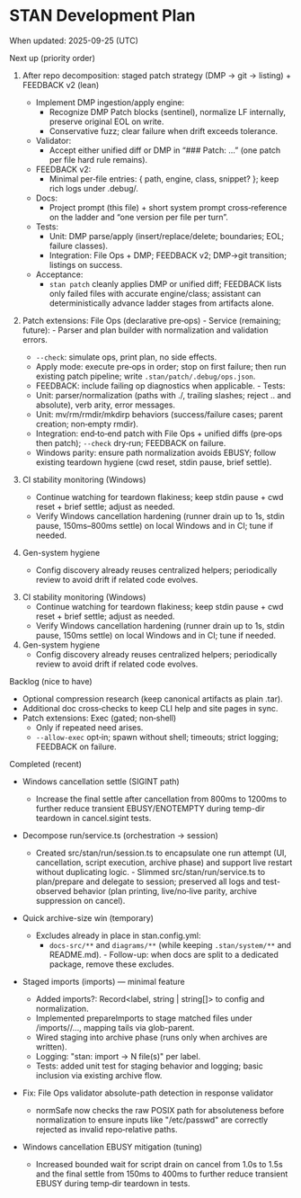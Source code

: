 # STAN Development Plan

When updated: 2025-09-25 (UTC)

Next up (priority order)

1. After repo decomposition: staged patch strategy (DMP → git → listing) + FEEDBACK v2 (lean)
   - Implement DMP ingestion/apply engine:
     - Recognize DMP Patch blocks (sentinel), normalize LF internally, preserve original EOL on write.
     - Conservative fuzz; clear failure when drift exceeds tolerance.
   - Validator:
     - Accept either unified diff or DMP in “### Patch: …” (one patch per file hard rule remains).
   - FEEDBACK v2:
     - Minimal per‑file entries: { path, engine, class, snippet? }; keep rich logs under .debug/.
   - Docs:
     - Project prompt (this file) + short system prompt cross‑reference on the ladder and “one version per file per turn”.
   - Tests:
     - Unit: DMP parse/apply (insert/replace/delete; boundaries; EOL; failure classes).
     - Integration: File Ops + DMP; FEEDBACK v2; DMP→git transition; listings on success.
   - Acceptance:
     - `stan patch` cleanly applies DMP or unified diff; FEEDBACK lists only failed files with accurate engine/class; assistant can deterministically advance ladder stages from artifacts alone.

1. Patch extensions: File Ops (declarative pre‑ops) - Service (remaining; future): - Parser and plan builder with normalization and validation errors.
   - `--check`: simulate ops, print plan, no side effects.
   - Apply mode: execute pre‑ops in order; stop on first failure; then run existing patch pipeline; write `.stan/patch/.debug/ops.json`.
   - FEEDBACK: include failing op diagnostics when applicable. - Tests:
   - Unit: parser/normalization (paths with ./, trailing slashes; reject .. and absolute), verb arity, error messages.
   - Unit: mv/rm/rmdir/mkdirp behaviors (success/failure cases; parent creation; non‑empty rmdir).
   - Integration: end‑to‑end patch with File Ops + unified diffs (pre‑ops then patch); `--check` dry‑run; FEEDBACK on failure.
   - Windows parity: ensure path normalization avoids EBUSY; follow existing teardown hygiene (cwd reset, stdin pause, brief settle).
1. CI stability monitoring (Windows)
   - Continue watching for teardown flakiness; keep stdin pause + cwd reset + brief settle; adjust as needed.
   - Verify Windows cancellation hardening (runner drain up to 1s, stdin pause, 150ms–800ms settle) on local Windows and in CI; tune if needed.
1. Gen-system hygiene
   - Config discovery already reuses centralized helpers; periodically review to avoid drift if related code evolves.

3) CI stability monitoring (Windows)
   - Continue watching for teardown flakiness; keep stdin pause + cwd reset + brief settle; adjust as needed.
   - Verify Windows cancellation hardening (runner drain up to 1s, stdin pause, 150ms settle) on local Windows and in CI; tune if needed.
4) Gen-system hygiene
   - Config discovery already reuses centralized helpers; periodically review to avoid drift if related code evolves.

Backlog (nice to have)

- Optional compression research (keep canonical artifacts as plain .tar).
- Additional doc cross‑checks to keep CLI help and site pages in sync.
- Patch extensions: Exec (gated; non‑shell)
  - Only if repeated need arises.
  - `--allow-exec` opt‑in; spawn without shell; timeouts; strict logging; FEEDBACK on failure.

Completed (recent)

- Windows cancellation settle (SIGINT path)
  - Increase the final settle after cancellation from 800ms to 1200ms to further reduce transient EBUSY/ENOTEMPTY during temp-dir teardown in cancel.sigint tests.

- Decompose run/service.ts (orchestration → session)
  - Created src/stan/run/session.ts to encapsulate one run attempt (UI, cancellation, script execution, archive phase) and support live restart without duplicating logic. - Slimmed src/stan/run/service.ts to plan/prepare and delegate to session; preserved all logs and test-observed behavior (plan printing, live/no‑live parity, archive suppression on cancel).

- Quick archive-size win (temporary)
  - Excludes already in place in stan.config.yml:
    - `docs-src/**` and `diagrams/**` (while keeping `.stan/system/**` and README.md). - Follow-up: when docs are split to a dedicated package, remove these excludes.

- Staged imports (imports) — minimal feature
  - Added imports?: Record<label, string | string[]> to config and normalization.
  - Implemented prepareImports to stage matched files under <stanPath>/imports/<label>/..., mapping tails via glob-parent.
  - Wired staging into archive phase (runs only when archives are written).
  - Logging: "stan: import <label> -> N file(s)" per label.
  - Tests: added unit test for staging behavior and logging; basic inclusion via existing archive flow.
- Fix: File Ops validator absolute-path detection in response validator
  - normSafe now checks the raw POSIX path for absoluteness before normalization to ensure inputs like "/etc/passwd" are correctly rejected as invalid repo‑relative paths.

- Windows cancellation EBUSY mitigation (tuning)
  - Increased bounded wait for script drain on cancel from 1.0s to 1.5s and the final settle from 150ms to 400ms to further reduce transient EBUSY during temp‑dir teardown in tests.
